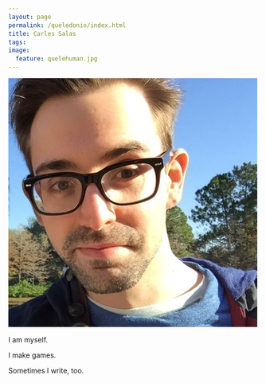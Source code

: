 ```yaml
---
layout: page
permalink: /queledonio/index.html
title: Carles Salas
tags: 
image:
  feature: quelehuman.jpg
---
```


  <img src="/images/quelehuman2.jpg" alt="Who the heck is this dude?">


I am myself.

I make games.

Sometimes I write, too.
